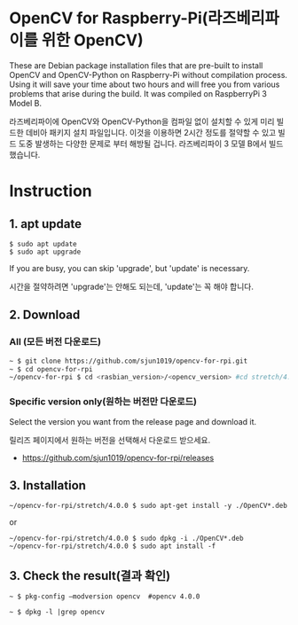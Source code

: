 # OpenCV for Raspberry-Pi(라즈베리파이를 위한 OpenCV)
These are Debian package installation files that are pre-built to install OpenCV and OpenCV-Python on Raspberry-Pi without compilation process.
Using it will save your time about two hours and will free you from various problems that arise during the build.
It was compiled on RaspberryPi 3 Model B.

라즈베리파이에 OpenCV와 OpenCV-Python을 컴파일 없이 설치할 수 있게 미리 빌드한 데비아 패키지 설치 파일입니다.
이것을 이용하면 2시간 정도를 절약할 수 있고 빌드 도중 발생하는 다양한 문제로 부터 해방될 겁니다.
라즈베리파이 3 모델 B에서 빌드했습니다.


# Instruction

## 1. apt update
```
$ sudo apt update
$ sudo apt upgrade
```
If you are busy, you can skip 'upgrade', but 'update' is necessary.

시간을 절약하려면 'upgrade'는 안해도 되는데, 'update'는 꼭 해야 합니다.

## 2. Download
### All (모든 버전 다운로드)
```bash
~ $ git clone https://github.com/sjun1019/opencv-for-rpi.git
~ $ cd opencv-for-rpi
~/opencv-for-rpi $ cd <rasbian_version>/<opencv_version> #cd stretch/4.0.0
```
### Specific version only(원하는 버전만 다운로드)
Select the version you want from the release page and download it.

릴리즈 페이지에서 원하는 버전을 선택해서 다운로드 받으세요.
* https://github.com/sjun1019/opencv-for-rpi/releases

## 3. Installation
```
~/opencv-for-rpi/stretch/4.0.0 $ sudo apt-get install -y ./OpenCV*.deb
```
or
```
~/opencv-for-rpi/stretch/4.0.0 $ sudo dpkg -i ./OpenCV*.deb
~/opencv-for-rpi/stretch/4.0.0 $ sudo apt install -f
```

## 3. Check the result(결과 확인)
```
~ $ pkg-config —modversion opencv  #opencv 4.0.0
```
```
~ $ dpkg -l |grep opencv
```

